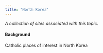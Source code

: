 ```yaml
---
title: "North Korea"
---
```



*A collection of sites associated with this topic.*

#### Background

Catholic places of interest in North Korea


